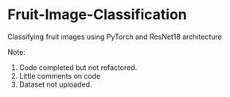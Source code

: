 # Fruit-Image-Classification
Classifying fruit images using PyTorch and ResNet18 architecture

Note: 
1) Code completed but not refactored.
2) Little comments on code
3) Dataset not uploaded.

